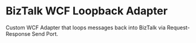 # BizTalk WCF Loopback Adapter

Custom WCF Adapter that loops messages back into BizTalk via Request-Response Send Port. 
